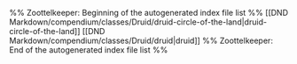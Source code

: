 %% Zoottelkeeper: Beginning of the autogenerated index file list  %%
 [[DND Markdown/compendium/classes/Druid/druid-circle-of-the-land|druid-circle-of-the-land]]
 [[DND Markdown/compendium/classes/Druid/druid|druid]]
%% Zoottelkeeper: End of the autogenerated index file list  %%
